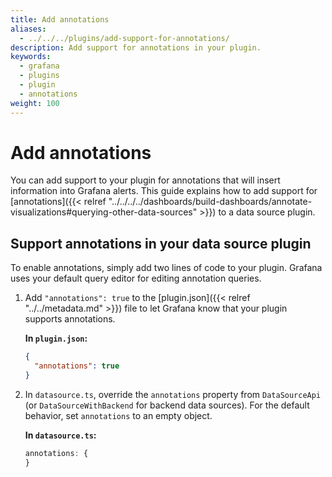 ```yaml
---
title: Add annotations
aliases:
  - ../../../plugins/add-support-for-annotations/
description: Add support for annotations in your plugin.
keywords:
  - grafana
  - plugins
  - plugin
  - annotations
weight: 100
---
```


# Add annotations

You can add support to your plugin for annotations that will insert information into Grafana alerts. This guide explains how to add support for [annotations]({{< relref "../../../../dashboards/build-dashboards/annotate-visualizations#querying-other-data-sources" >}}) to a data source plugin.

## Support annotations in your data source plugin

To enable annotations, simply add two lines of code to your plugin. Grafana uses your default query editor for editing annotation queries.

1. Add `"annotations": true` to the [plugin.json]({{< relref "../../metadata.md" >}}) file to let Grafana know that your plugin supports annotations.

   **In `plugin.json`:**

   ```json
   {
     "annotations": true
   }
   ```

2. In `datasource.ts`, override the `annotations` property from `DataSourceApi` (or `DataSourceWithBackend` for backend data sources). For the default behavior, set `annotations` to an empty object.

   **In `datasource.ts`:**

   ```ts
   annotations: {
   }
   ```

